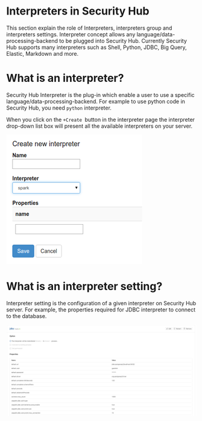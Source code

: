 # Interpreters in Security Hub

This section explain the role of Interpreters, interpreters group and interpreters settings. Interpreter concept allows any language/data-processing-backend to be plugged into Security Hub. Currently Security Hub supports many interpreters such as Shell, Python, JDBC, Big Query, Elastic, Markdown and more.


# What is an interpreter?

Security Hub Interpreter is the plug-in which enable a user to use a specific language/data-processing-backend. For example to use python code in Security Hub, you need `python` interpreter.

When you click on the `+Create `button in the interpreter page the interpreter drop-down list box will present all the available interpreters on your server.

![Create interpreter](/img/interpreter_create.png)

# What is an interpreter setting?

Interpreter setting is the configuration of a given interpreter on Security Hub server. For example, the properties required for JDBC interpreter to connect to the database.


<img src="/img/interpreter_setting.png" alt="drawing" width="800"/>
